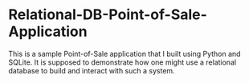 # Relational-DB-Point-of-Sale-Application

This is a sample Point-of-Sale application that I built using Python and SQLite. It is supposed to demonstrate how one might use a relational database to build and interact with such a system.
